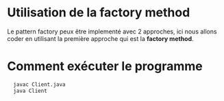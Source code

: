 # Utilisation de la factory method

Le pattern factory peux être implementé avec 2 approches, ici nous allons coder en utilisant la première approche qui est la **factory method**.

# Comment exécuter le programme

```bash
  javac Client.java
  java Client
```
